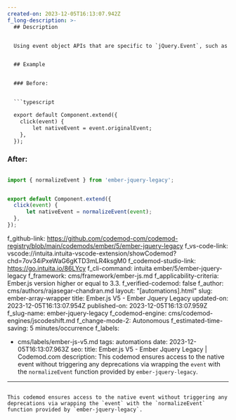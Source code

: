 ```yaml
---
created-on: 2023-12-05T16:13:07.942Z
f_long-description: >-
  ## Description


  Using event object APIs that are specific to `jQuery.Event`, such as `originalEvent`, is deprecated in Ember.js v3.3. This codemod ensures the access to the native event without triggering any deprecations via wrapping the `event` with the `normalizeEvent` function provided by `ember-jquery-legacy`.


  ## Example


  ### Before:


  ```typescript

  export default Component.extend({
  	click(event) {
  		let nativeEvent = event.originalEvent;
  	},
  });

  ```


  ### After:


  ```typescript

  import { normalizeEvent } from 'ember-jquery-legacy';


  export default Component.extend({
  	click(event) {
  		let nativeEvent = normalizeEvent(event);
  	},
  });

  ```
f_github-link: https://github.com/codemod-com/codemod-registry/blob/main/codemods/ember/5/ember-jquery-legacy
f_vs-code-link: vscode://intuita.intuita-vscode-extension/showCodemod?chd=7ov34iPxeWaG6gKTD3mLR4ksgM0
f_codemod-studio-link: https://go.intuita.io/86LYcy
f_cli-command: intuita ember/5/ember-jquery-legacy
f_framework: cms/framework/ember-js.md
f_applicability-criteria: Ember.js version higher or equal to 3.3.
f_verified-codemod: false
f_author: cms/authors/rajasegar-chandran.md
layout: "[automations].html"
slug: ember-array-wrapper
title: Ember.js V5 - Ember Jquery Legacy
updated-on: 2023-12-05T16:13:07.954Z
published-on: 2023-12-05T16:13:07.959Z
f_slug-name: ember-jquery-legacy
f_codemod-engine: cms/codemod-engines/jscodeshift.md
f_change-mode-2: Autonomous
f_estimated-time-saving: 5 minutes/occurrence
f_labels:
  - cms/labels/ember-js-v5.md
tags: automations
date: 2023-12-05T16:13:07.963Z
seo:
  title: Ember.js V5 - Ember Jquery Legacy | Codemod.com
  description: This codemod ensures access to the native event without triggering
    any deprecations via wrapping the `event` with the `normalizeEvent` function
    provided by `ember-jquery-legacy`.
---
```

This codemod ensures access to the native event without triggering any deprecations via wrapping the `event` with the `normalizeEvent` function provided by `ember-jquery-legacy`.